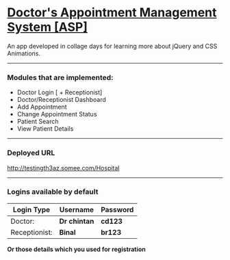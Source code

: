 # [Doctor's Appointment Management System [ASP]](http://testingth3az.somee.com/Hospital)
An app developed in collage days for learning more about jQuery and CSS Animations.

---

### Modules that are implemented:
 - Doctor Login [ + Receptionist]
 - Doctor/Receptionist Dashboard
 - Add Appointment
 - Change Appointment Status
 - Patient Search
 - View Patient Details

---

### Deployed URL
http://testingth3az.somee.com/Hospital

---

### Logins available by default
|Login Type|Username|Password|
|---|---|---|
|Doctor: |**Dr chintan**|**cd123** |
|Receptionist: |**Binal**|**br123**|

**Or those details which you used for registration**

